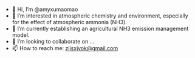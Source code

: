 - 👋 Hi, I’m @amyxumaomao
- 👀 I’m interested in atmospheric chemistry and environment, especially for the effect of atmospheric ammonia (NH3).
- 🌱 I’m currently establishing an agricultural NH3 emission management model. 
- 💞️ I’m looking to collaborate on ...
- 📫 How to reach me: zjjsxjyok@gmail.com

<!---
amyxumaomao/amyxumaomao is a ✨ special ✨ repository because its `README.md` (this file) appears on your GitHub profile.
You can click the Preview link to take a look at your changes.
--->
